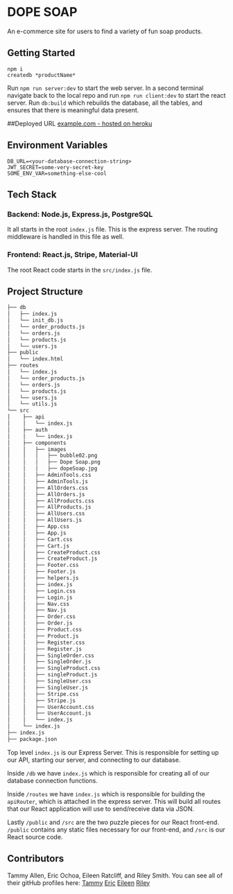# DOPE SOAP

An e-commerce site for users to find a variety of fun soap products.

## Getting Started

    npm i
    createdb *productName*

Run `npm run server:dev` to start the web server.
In a second terminal navigate back to the local repo and run `npm run client:dev` to start the react server.
Run `db:build` which rebuilds the database, all the tables, and ensures that there is meaningful data present.

##Deployed URL
[example.com - hosted on heroku](https://warm-savannah-72362.herokuapp.com/allOrders)

## Environment Variables

    DB_URL=<your-database-connection-string>
    JWT_SECRET=some-very-secret-key
    SOME_ENV_VAR=something-else-cool

## Tech Stack
### Backend: Node.js, Express.js, PostgreSQL
It all starts in the root `index.js` file.  This is the express server.  The routing middleware is handled in this file as well.

### Frontend: React.js, Stripe, Material-UI
The root React code starts in the `src/index.js` file.

## Project Structure

```bash
├── db
│   ├── index.js
│   └── init_db.js    
│   └── order_products.js
│   └── orders.js
│   └── products.js
│   └── users.js
├── public
│   └── index.html
├── routes
│   └── index.js
│   └── order_products.js
│   └── orders.js
│   └── products.js
│   └── users.js
│   └── utils.js
└── src
│    ├── api
│    │   └── index.js
│    ├── auth
│    │   └── index.js
│    ├── components
│    │   ├── images
│    │   │   ├── bubble02.png
│    │   │   ├── Dope Soap.png
│    │   │   ├── dopeSoap.jpg
│    │   ├── AdminTools.css
│    │   ├── AdminTools.js
│    │   ├── AllOrders.css
│    │   ├── AllOrders.js
│    │   ├── AllProducts.css
│    │   ├── AllProducts.js
│    │   ├── AllUsers.css
│    │   ├── AllUsers.js
│    │   ├── App.css
│    │   ├── App.js
│    │   ├── Cart.css
│    │   ├── Cart.js
│    │   ├── CreateProduct.css
│    │   ├── CreateProduct.js
│    │   ├── Footer.css
│    │   ├── Footer.js
│    │   ├── helpers.js
│    │   ├── index.js
│    │   ├── Login.css
│    │   ├── Login.js
│    │   ├── Nav.css
│    │   ├── Nav.js
│    │   ├── Order.css
│    │   ├── Order.js
│    │   ├── Product.css
│    │   ├── Product.js
│    │   ├── Register.css
│    │   ├── Register.js
│    │   ├── SingleOrder.css
│    │   ├── SingleOrder.js
│    │   ├── SingleProduct.css
│    │   ├── singleProduct.js
│    │   ├── SingleUser.css
│    │   ├── SingleUser.js
│    │   ├── Stripe.css
│    │   ├── Stripe.js
│    │   ├── UserAccount.css
│    │   ├── UserAccount.js
│    │   └── index.js
│    └── index.js
├── index.js
├── package.json
```

Top level `index.js` is our Express Server. This is responsible for setting up our API, starting our server, and connecting to our database.

Inside `/db` we have `index.js` which is responsible for creating all of our database connection functions.

Inside `/routes` we have `index.js` which is responsible for building the `apiRouter`, which is attached in the express server. This will build all routes that our React application will use to send/receive data via JSON.

Lastly `/public` and `/src` are the two puzzle pieces for our React front-end. `/public` contains any static files necessary for our front-end, and `/src` is our React source code.

## Contributors
Tammy Allen, Eric Ochoa, Eileen Ratcliff, and Riley Smith.  You can see all of their gitHub profiles here:
[Tammy](https://github.com/tjgallen)
[Eric](https://github.com/techniguy)
[Eileen](https://github.com/Eileenhr)
[Riley](https://github.com/rileyshizzle)






